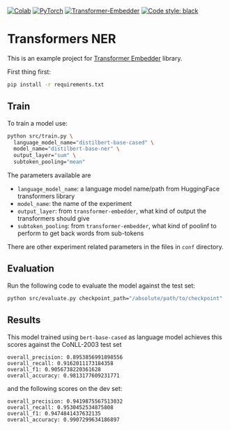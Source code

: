 [![Colab](https://colab.research.google.com/assets/colab-badge.svg)](https://colab.research.google.com/drive/1X6zEbRV0sZzcZCVC3Ir2j3TXEUwC0hL-?usp=sharing)
[![PyTorch](https://img.shields.io/badge/PyTorch-orange?logo=pytorch)](https://pytorch.org/)
[![Transformer-Embedder](https://img.shields.io/badge/Transformer%20Embedder-1.7.10-6670ff)](https://github.com/Riccorl/transformer-embedder)
[![Code style: black](https://img.shields.io/badge/code%20style-black-000000)](https://github.com/psf/black)

# Transformers NER

This is an example project for [Transformer Embedder](https://github.com/Riccorl/transformer-embedder) library.

First thing first:

```bash
pip install -r requirements.txt
```

## Train

To train a model use:

```bash
python src/train.py \
  language_model_name="distilbert-base-cased" \
  model_name="distilbert-base-ner" \
  output_layer="sum" \
  subtoken_pooling="mean"
```

The parameters available are

- `language_model_name`: a language model name/path from HuggingFace transformers library
- `model_name`: the name of the experiment
- `output_layer`: from `transformer-embedder`, what kind of output the transformers should give
- `subtoken_pooling`: from `transformer-embedder`, what kind of poolinf to perform to get back words from sub-tokens

There are other experiment related parameters in the files in `conf` directory.

## Evaluation

Run the following code to evaluate the model against the test set:

```bash
python src/evaluate.py checkpoint_path="/absolute/path/to/checkpoint"
```

## Results

This model trained using `bert-base-cased` as language model achieves this scores against the CoNLL-2003 test set

```text
overall_precision: 0.8953856991898556
overall_recall: 0.9162011173184358
overall_f1: 0.9056738220361628
overall_accuracy: 0.9813177609231771
```

and the following scores on the dev set:

```text
overall_precision: 0.9419875567513032
overall_recall: 0.9530452534875808
overall_f1: 0.9474841437632135 
overall_accuracy: 0.9907299634186897
```
